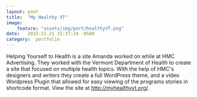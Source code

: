 ```yaml
---
layout: post
title:  "My Healthy VT"
image:
    feature: "assets/img/port/healthyVT.png"
date:   2015-11-21 15:37:24 -0500
category:  portfolio
---
```

Helping Yourself to Health is a site Amanda worked on while at HMC Advertising. They worked with the Vermont Department of Health to create a site that focused on multiple health topics. With the help of HMC's designers and writers they create a full WordPress theme, and a video Wordpress Plugin that allowed for easy viewing of the programs stories in shortcode format. View the site at <a href="http://myhealthyvt.org/" target="_blank">http://myhealthyvt.org/</a>.
